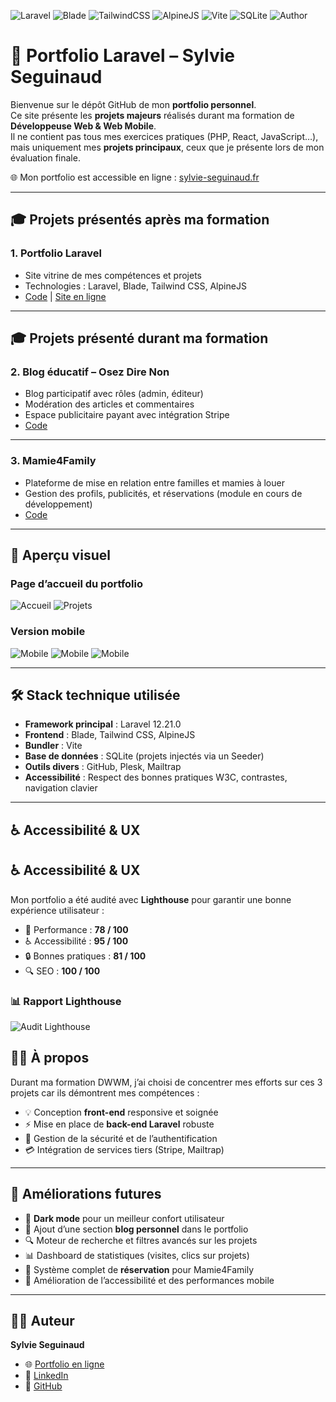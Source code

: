 ![Laravel](https://img.shields.io/badge/Laravel-12.21.0-orange?logo=laravel&logoColor=white)
![Blade](https://img.shields.io/badge/Blade-Templates-red?logo=laravel&logoColor=white)
![TailwindCSS](https://img.shields.io/badge/TailwindCSS-3.4-blue?logo=tailwind-css&logoColor=white)
![AlpineJS](https://img.shields.io/badge/Alpine.js-3.x-lightblue?logo=javascript&logoColor=black)
![Vite](https://img.shields.io/badge/Vite-5-purple?logo=vite&logoColor=white)
![SQLite](https://img.shields.io/badge/SQLite-3-blue?logo=sqlite&logoColor=white)
![Author](https://img.shields.io/badge/Auteur-Sylvie%20Seguinaud-pink?logo=github&logoColor=white)

# 🌸 Portfolio Laravel – Sylvie Seguinaud

Bienvenue sur le dépôt GitHub de mon **portfolio personnel**.  
Ce site présente les **projets majeurs** réalisés durant ma formation de **Développeuse Web & Web Mobile**.  
Il ne contient pas tous mes exercices pratiques (PHP, React, JavaScript…), mais uniquement mes **projets principaux**, ceux que je présente lors de mon évaluation finale.

🌐 Mon portfolio est accessible en ligne : [sylvie-seguinaud.fr](https://sylvie-seguinaud.fr)

---

## 🎓 Projets présentés après ma formation

### 1. **Portfolio Laravel**

-   Site vitrine de mes compétences et projets
-   Technologies : Laravel, Blade, Tailwind CSS, AlpineJS
-   [Code](https://github.com/sosylvie1/portfolio) | [Site en ligne](https://sylvie-seguinaud.fr)

---

## 🎓 Projets présenté durant ma formation

### 2. **Blog éducatif – Osez Dire Non**

-   Blog participatif avec rôles (admin, éditeur)
-   Modération des articles et commentaires
-   Espace publicitaire payant avec intégration Stripe
-   [Code](https://github.com/sosylvie1/OsezDireNon)

---

### 3. **Mamie4Family**

-   Plateforme de mise en relation entre familles et mamies à louer
-   Gestion des profils, publicités, et réservations (module en cours de développement)
-   [Code](https://github.com/sosylvie1/Mamy4Family)

---

## 📱 Aperçu visuel

### Page d’accueil du portfolio

![Accueil](captures/accueil.png)
![Projets](captures/projets.png)

### Version mobile

![Mobile](captures/mobile.png)
![Mobile](captures/mobile-2.png)
![Mobile](captures/mobile-3.png)

---

## 🛠️ Stack technique utilisée

-   **Framework principal** : Laravel 12.21.0
-   **Frontend** : Blade, Tailwind CSS, AlpineJS
-   **Bundler** : Vite
-   **Base de données** : SQLite (projets injectés via un Seeder)
-   **Outils divers** : GitHub, Plesk, Mailtrap
-   **Accessibilité** : Respect des bonnes pratiques W3C, contrastes, navigation clavier

---

## ♿ Accessibilité & UX

## ♿ Accessibilité & UX

Mon portfolio a été audité avec **Lighthouse** pour garantir une bonne expérience utilisateur :

-   🚀 Performance : **78 / 100**
-   ♿ Accessibilité : **95 / 100**
-   🔒 Bonnes pratiques : **81 / 100**
-   🔍 SEO : **100 / 100**

### 📊 Rapport Lighthouse

![Audit Lighthouse](captures/lighthouse.png)

## 👩‍💻 À propos

Durant ma formation DWWM, j’ai choisi de concentrer mes efforts sur ces 3 projets car ils démontrent mes compétences :

-   💡 Conception **front-end** responsive et soignée
-   ⚡ Mise en place de **back-end Laravel** robuste
-   🔐 Gestion de la sécurité et de l’authentification
-   💳 Intégration de services tiers (Stripe, Mailtrap)

---

## 🚀 Améliorations futures

-   🌙 **Dark mode** pour un meilleur confort utilisateur
-   📝 Ajout d’une section **blog personnel** dans le portfolio
-   🔍 Moteur de recherche et filtres avancés sur les projets
-   📊 Dashboard de statistiques (visites, clics sur projets)
-   📅 Système complet de **réservation** pour Mamie4Family
-   📱 Amélioration de l’accessibilité et des performances mobile

---

## 👩‍💻 Auteur

**Sylvie Seguinaud**

-   🌐 [Portfolio en ligne](https://sylvie-seguinaud.fr)
-   💼 [LinkedIn](https://linkedin.com/in/sylvie-seguinaud)
-   🐙 [GitHub](https://github.com/sosylvie1)
